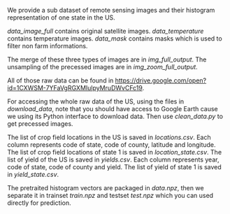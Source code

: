 We provide a sub dataset of remote sensing images and their histogram representation of one state in the US. 

*data\_image_full* contains original satellite images. 
*data\_temperature* contains temperature images. 
*data\_mask* contains masks which is used to filter non farm informations.

The merge of these three types of images are in *img\_full_output*.
The unsampling of the precessed images are in *img\_zoom_full_output*.

All of those raw data can be found in https://drive.google.com/open?id=1CXWSM-7YFaVgRGXMIulpyMruDWvCFc19.

For accessing the whole raw data of the US, using the files in *download_data*, note that you should have access to Google Earth cause we using its Python interface to download data. Then use *clean\_data.py* to get precessed images.

The list of crop field locations in the US is saved in *locations.csv*. Each column represents code of state, code of county, latitude and longitude. The list of crop field locations of state 1 is saved in *location\_state.csv*.
 The list of yield of the US is saved in *yields.csv*. Each column represents year, code of state, code of county and yield. The list of yield of state 1 is saved in *yield\_state.csv*. 
 
 The pretraited histogram vectors are packaged in *data.npz*, then we separate it in trainset *train.npz* and testset *test.npz* which you can used directly for prediction.